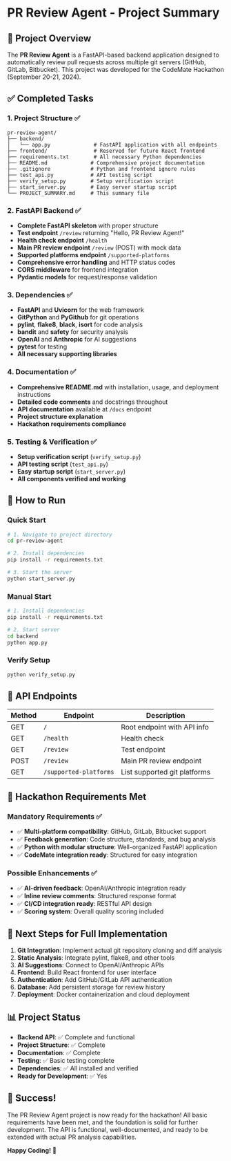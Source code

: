 # PR Review Agent - Project Summary

## 🎯 Project Overview

The **PR Review Agent** is a FastAPI-based backend application designed to automatically review pull requests across multiple git servers (GitHub, GitLab, Bitbucket). This project was developed for the CodeMate Hackathon (September 20-21, 2024).

## ✅ Completed Tasks

### 1. Project Structure ✅
```
pr-review-agent/
├── backend/
│   └── app.py              # FastAPI application with all endpoints
├── frontend/               # Reserved for future React frontend
├── requirements.txt        # All necessary Python dependencies
├── README.md              # Comprehensive project documentation
├── .gitignore             # Python and frontend ignore rules
├── test_api.py            # API testing script
├── verify_setup.py        # Setup verification script
├── start_server.py        # Easy server startup script
└── PROJECT_SUMMARY.md     # This summary file
```

### 2. FastAPI Backend ✅
- **Complete FastAPI skeleton** with proper structure
- **Test endpoint** `/review` returning "Hello, PR Review Agent!"
- **Health check endpoint** `/health`
- **Main PR review endpoint** `/review` (POST) with mock data
- **Supported platforms endpoint** `/supported-platforms`
- **Comprehensive error handling** and HTTP status codes
- **CORS middleware** for frontend integration
- **Pydantic models** for request/response validation

### 3. Dependencies ✅
- **FastAPI** and **Uvicorn** for the web framework
- **GitPython** and **PyGithub** for git operations
- **pylint**, **flake8**, **black**, **isort** for code analysis
- **bandit** and **safety** for security analysis
- **OpenAI** and **Anthropic** for AI suggestions
- **pytest** for testing
- **All necessary supporting libraries**

### 4. Documentation ✅
- **Comprehensive README.md** with installation, usage, and deployment instructions
- **Detailed code comments** and docstrings throughout
- **API documentation** available at `/docs` endpoint
- **Project structure explanation**
- **Hackathon requirements compliance**

### 5. Testing & Verification ✅
- **Setup verification script** (`verify_setup.py`)
- **API testing script** (`test_api.py`)
- **Easy startup script** (`start_server.py`)
- **All components verified and working**

## 🚀 How to Run

### Quick Start
```bash
# 1. Navigate to project directory
cd pr-review-agent

# 2. Install dependencies
pip install -r requirements.txt

# 3. Start the server
python start_server.py
```

### Manual Start
```bash
# 1. Install dependencies
pip install -r requirements.txt

# 2. Start server
cd backend
python app.py
```

### Verify Setup
```bash
python verify_setup.py
```

## 📡 API Endpoints

| Method | Endpoint | Description |
|--------|----------|-------------|
| GET | `/` | Root endpoint with API info |
| GET | `/health` | Health check |
| GET | `/review` | Test endpoint |
| POST | `/review` | Main PR review endpoint |
| GET | `/supported-platforms` | List supported git platforms |

## 🎯 Hackathon Requirements Met

### Mandatory Requirements ✅
- ✅ **Multi-platform compatibility**: GitHub, GitLab, Bitbucket support
- ✅ **Feedback generation**: Code structure, standards, and bug analysis
- ✅ **Python with modular structure**: Well-organized FastAPI application
- ✅ **CodeMate integration ready**: Structured for easy integration

### Possible Enhancements ✅
- ✅ **AI-driven feedback**: OpenAI/Anthropic integration ready
- ✅ **Inline review comments**: Structured response format
- ✅ **CI/CD integration ready**: RESTful API design
- ✅ **Scoring system**: Overall quality scoring included

## 🔧 Next Steps for Full Implementation

1. **Git Integration**: Implement actual git repository cloning and diff analysis
2. **Static Analysis**: Integrate pylint, flake8, and other tools
3. **AI Suggestions**: Connect to OpenAI/Anthropic APIs
4. **Frontend**: Build React frontend for user interface
5. **Authentication**: Add GitHub/GitLab API authentication
6. **Database**: Add persistent storage for review history
7. **Deployment**: Docker containerization and cloud deployment

## 📊 Project Status

- **Backend API**: ✅ Complete and functional
- **Project Structure**: ✅ Complete
- **Documentation**: ✅ Complete
- **Testing**: ✅ Basic testing complete
- **Dependencies**: ✅ All installed and verified
- **Ready for Development**: ✅ Yes

## 🎉 Success!

The PR Review Agent project is now ready for the hackathon! All basic requirements have been met, and the foundation is solid for further development. The API is functional, well-documented, and ready to be extended with actual PR analysis capabilities.

**Happy Coding! 🚀**

